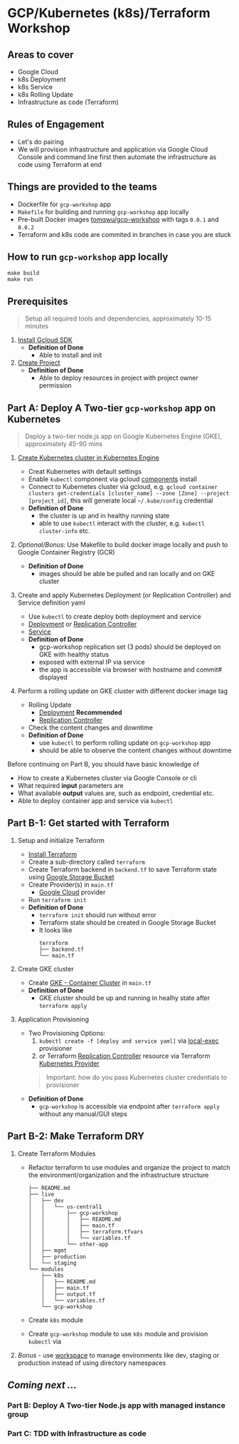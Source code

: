 # GCP/Kubernetes (k8s)/Terraform Workshop

## Areas to cover

* Google Cloud
* k8s Deployment
* k8s Service
* k8s Rolling Update
* Infrastructure as code (Terraform)

## Rules of Engagement

* Let's do pairing
* We will provision infrastructure and application via Google Cloud Console and command line first then automate the infrastructure as code using Terraform at end

## Things are provided to the teams

* Dockerfile for `gcp-workshop` app
* `Makefile` for building and running `gcp-workshop` app locally
* Pre-built Docker images [tomqwu/gcp-workshop](https://hub.docker.com/r/tomqwu/gcp-workshop/) with tags `0.0.1` and `0.0.2`
* Terraform and k8s code are commited in branches in case you are stuck

## How to run `gcp-workshop` app locally

```shell
make build
make run
```

## Prerequisites

> Setup all required tools and dependencies, approximately 10-15 minutes

1.  [Install Gcloud SDK](https://cloud.google.com/sdk/docs/quickstart-macos)
    * **Definition of Done**
      * Able to install and init
1.  [Create Project](https://cloud.google.com/resource-manager/docs/creating-managing-projects)
    * **Definition of Done**
      * Able to deploy resources in project with project owner permission

## Part A: Deploy A Two-tier `gcp-workshop` app on Kubernetes

> Deploy a two-tier node.js app on Google Kubernetes Engine (GKE), approximately 45-90 mins

1.  [Create Kubernetes cluster in Kubernetes Engine](https://cloud.google.com/kubernetes-engine/docs/concepts/kubernetes-engine-overview)

    * Creat Kubernetes with default settings
    * Enable `kubectl` component via gcloud [components](https://cloud.google.com/sdk/gcloud/reference/components/install) install
    * Connect to Kubernetes cluster via gcloud, e.g. `gcloud container clusters get-credentials [cluster_name] --zone [Zone] --project [project_id]`, this will generate local `~/.kube/config` credential
    * **Definition of Done**
      * the cluster is up and in healthy running state
      * able to use `kubectl` interact with the cluster, e.g. `kubectl cluster-info` etc.

1.  _Optional/Bonus_: Use Makefile to build docker image locally and push to Google Container Registry (GCR)
    * **Definition of Done**
      * images should be able be pulled and ran locally and on GKE cluster
1.  Create and apply Kubernetes Deployment (or Replication Controller) and Service definition yaml
    * Use `kubectl` to create deploy both deployment and service
    * [Deployment](https://kubernetes.io/docs/concepts/workloads/controllers/deployment/) or [Replication Controller](https://kubernetes.io/docs/concepts/workloads/controllers/replicationcontroller/)
    * [Service](https://kubernetes.io/docs/concepts/services-networking/service/)
    * **Definition of Done**
      * gcp-workshop replication set (3 pods) should be deployed on GKE with healthy status
      * exposed with external IP via service
      * the app is accessible via browser with hostname and commit# displayed
1.  Perform a rolling update on GKE cluster with different docker image tag
    * Rolling Update
      * [Deployment](https://kubernetes.io/docs/concepts/workloads/controllers/deployment/#rolling-update-deployment) **Recommended**
      * [Replication Controller](https://kubernetes.io/docs/tasks/run-application/rolling-update-replication-controller/)
    * Check the content changes and downtime
    * **Definition of Done**
      * use `kubectl` to perform rolling update on `gcp-workshop` app
      * should be able to observe the content changes without downtime

Before continuing on Part B, you should have basic knowledge of

* How to create a Kubernetes cluster via Google Console or cli
* What required **input** parameters are
* What available **output** values are, such as endpoint, credential etc.
* Able to deploy container app and service via `kubectl`

## Part B-1: Get started with Terraform

1.  Setup and initialize Terraform

    * [Install Terraform](https://www.terraform.io/intro/getting-started/install.html)
    * Create a sub-directory called `terraform`
    * Create Terraform backend in `backend.tf` to save Terraform state using [Google Storage Bucket](https://www.terraform.io/docs/backends/types/gcs.html)
    * Create Provider(s) in `main.tf`
      * [Google Cloud](https://www.terraform.io/docs/providers/google/index.html) provider
    * Run `terraform init`
    * **Definition of Done**
      * `terraform init` should run without error
      * Terraform state should be created in Google Storage Bucket
      * It looks like
        ```shell
        terraform
        ├── backend.tf
        └── main.tf
        ```

1.  Create GKE cluster
    * Create [GKE - Container Cluster](https://www.terraform.io/docs/providers/google/r/container_cluster.html#) in `main.tf`
    * **Definition of Done**
      * GKE cluster should be up and running in healhy state after `terraform apply`
   
1. Application Provisioning
    * Two Provisioning Options:
      1. `kubectl create -f [deploy and service yaml]` via [local-exec](https://www.terraform.io/docs/provisioners/local-exec.html) provisioner
      2. _or_ Terraform [Replication Controller](https://www.terraform.io/docs/providers/kubernetes/r/replication_controller.html) resource via Terraform [Kubernetes Provider](https://www.terraform.io/docs/providers/kubernetes/index.html)
        > Important: how do you pass Kubernetes cluster credentials to provisioner
    * **Definition of Done**
      * `gcp-workshop` is accessible via endpoint after `terraform apply` without any manual/GUI steps

## Part B-2: Make Terraform DRY

1.  Create Terraform Modules
    * Refactor terraform to use modules and organize the project to match the environment/organization and the infrastructure structure

          ├── README.md
          ├── live
          │   ├── dev
          │   │   └── us-central1
          │   │       ├── gcp-workshop
          │   │       │   ├── README.md
          │   │       │   ├── main.tf
          │   │       │   ├── terraform.tfvars
          │   │       │   └── variables.tf
          │   │       └── other-app
          │   ├── mgmt
          │   ├── production
          │   └── staging
          └── modules
              ├── k8s
              │   ├── README.md
              │   ├── main.tf
              │   ├── output.tf
              │   └── variables.tf
              └── gcp-workshop
    * Create `k8s` module
    * Create `gcp-workshop` module to use `k8s` module and provision `kubectl` via 

1. _Bonus_ - use [workspace](https://www.terraform.io/docs/state/workspaces.html) to manage environments like dev, staging or production instead of using directory namespaces

## _Coming next ..._

### Part B: Deploy A Two-tier Node.js app with managed instance group

### Part C: TDD with Infrastructure as code
